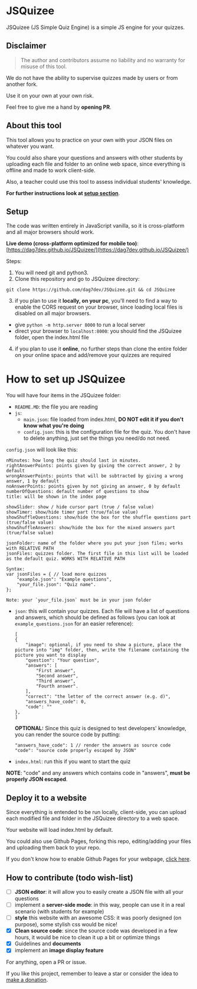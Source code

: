 # JSQuizee
JSQuizee (JS Simple Quiz Engine) is a simple JS engine for your quizzes.

## Disclaimer
> The author and contributors assume no liability and no warranty for misuse of this tool.

We do not have the ability to supervise quizzes made by users or from another fork.

Use it on your own at your own risk.

Feel free to give me a hand by **opening PR**. 


## About this tool
This tool allows you to practice on your own with your JSON files on whatever you want.

You could also share your questions and answers with other students by uploading each file and folder to an online web space, since everything is offline and made to work client-side.

Also, a teacher could use this tool to assess individual students' knowledge.

**For further instructions look at [setup section](#setup)**.

## Setup
The code was written entirely in JavaScript vanilla, so it is cross-platform and all major browsers should work. 

**Live demo (cross-platform optimized for mobile too)**: [https://dag7dev.github.io/JSQuizee/](https://dag7dev.github.io/JSQuizee/)

Steps:
1. You will need git and python3.
2. Clone this repository and go to JSQuizee directory:
```
git clone https://github.com/dag7dev/JSQuizee.git && cd JSQuizee
```
3. if you plan to use it **locally, on your pc**, you'll need to find a way to enable the CORS request on your browser, since loading local files is disabled on all major browsers.
- give `python -m http.server 8000` to run a local server
- direct your browser to `localhost:8000`: you should find the JSQuizee folder, open the index.html file

4. if you plan to use it **online**, no further steps than clone the entire folder on your online space and add/remove your quizzes are required 

# How to set up JSQuizee
You will have four items in the JSQuizee folder:
- `README.MD`: the file you are reading
- `js`:
    - `main.json`: file loaded from index.html, __DO NOT edit it if you don't know what you're doing__
    - `config.json`: this is the configuration file for the quiz. You don't have to delete anything, just set the things you need/do not need.

`config.json` will look like this:
```
nMinutes: how long the quiz should last in minutes.
rightAnswerPoints: points given by giving the correct answer, 2 by default
wrongAnswerPoints: points that will be subtracted by giving a wrong answer, 1 by default
noAnswerPoints: points given by not giving an answer, 0 by default
numberOfQuestions: default number of questions to show
title: will be shown in the index page

showSlider: show / hide cursor part (true / false value)
showTimer: show/hide timer part (true/false value)
showShuffleQuestions: show/hide the box for the shuffle questions part (true/false value)
showShuffleAnswers: show/hide the box for the mixed answers part (true/false value)

jsonFolder: name of the folder where you put your json files; works with RELATIVE PATH
jsonFiles: quizzes folder. The first file in this list will be loaded as the default quiz. WORKS WITH RELATIVE PATH

Syntax:
var jsonFiles = { // load more quizzes
    "example.json": "Example questions",
    "your_file.json": "Quiz name".
};

Note: your `your_file.json` must be in your json folder
```
- `json`: this will contain your quizzes. Each file will have a list of questions and answers, which should be defined as follows (you can look at `example_questions.json` for an easier reference):
    ```
    [
    {
        "image": optional, if you need to show a picture, place the picture into "img" folder, then, write the filename containing the picture you want to display
        "question": "Your question",
        "answers": [
            "First answer",
            "Second answer",
            "Third answer",
            "Fourth answer".
        ],
        "correct": "the letter of the correct answer (e.g. d)",
        "answers_have_code": 0,
        "code": ""
    },
    ]
    ```
    
    **OPTIONAL:** Since this quiz is designed to test developers' knowledge, you can render the source code by putting:
    ```
    "answers_have_code": 1 // render the answers as source code
    "code": "source code properly escaped by JSON"
    ```

- `index.html`: run this if you want to start the quiz

**NOTE**: "code" and any answers which contains code in "answers", __must be properly JSON escaped__.

## Deploy it to a website
Since everything is entended to be run locally, client-side, you can upload each modified file and folder in the JSQuizee directory to a web space.

Your website will load index.html by default.

You could also use Github Pages, forking this repo, editing/adding your files and uploading them back to your repo.

If you don't know how to enable Github Pages for your webpage, [click here](https://guides.github.com/features/pages/).

## How to contribute (todo wish-list)

- [ ] **JSON editor**: it will allow you to easily create a JSON file with all your questions
- [ ] implement a **server-side mode**: in this way, people can use it in a real scenario (with students for example)
- [ ] **style** this website with an awesome CSS: it was poorly designed (on purpose), some stylish css would be nice!
- [X] **Clean source code**: since the source code was developed in a few hours, it would be nice to clean it up a bit or optimize things
- [X] Guidelines and **documents**
- [X] implement an **image display feature**

For anything, open a PR or issue.

If you like this project, remember to leave a star or consider the idea to [make a donation](https://www.paypal.com/paypalme/therealdag7).
